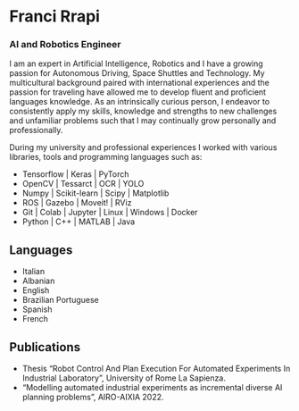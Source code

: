 # Franci Rrapi
### AI and Robotics Engineer

I am an expert in Artificial Intelligence, Robotics and I have a growing passion for Autonomous Driving, Space Shuttles and Technology. My multicultural background paired with international experiences and the passion for traveling have allowed me to develop fluent and proficient languages knowledge. As an intrinsically curious person, I endeavor to consistently apply my skills, knowledge and strengths to new challenges and unfamiliar problems such that I may continually grow personally and professionally.

During my university and professional experiences I worked with various libraries, tools and programming languages such as:
- Tensorflow | Keras | PyTorch 
- OpenCV | Tessarct | OCR | YOLO
- Numpy | Scikit-learn | Scipy | Matplotlib
- ROS | Gazebo | Moveit! | RViz
- Git | Colab | Jupyter | Linux | Windows | Docker
- Python | C++ | MATLAB | Java

## Languages
- Italian
- Albanian
- English
- Brazilian Portuguese
- Spanish
- French
  
## Publications

- Thesis “Robot Control And Plan Execution For Automated Experiments In Industrial Laboratory”, University of Rome La Sapienza.
- “Modelling automated industrial experiments as incremental diverse AI planning problems”, AIRO-AIXIA 2022.
